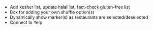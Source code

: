 + Add kosher list, update halal list, fact-check gluten-free list
+ Box for adding your own shuffle option(s)
+ Dynamically show marker(s) as restaurants are selected/deselected
+ Connect to Yelp
